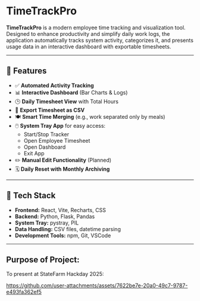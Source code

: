 # TimeTrackPro

**TimeTrackPro** is a modern employee time tracking and visualization tool. Designed to enhance productivity and simplify daily work logs, the application automatically tracks system activity, categorizes it, and presents usage data in an interactive dashboard with exportable timesheets.

---

## 🚀 Features

- ✅ **Automated Activity Tracking**
- 📊 **Interactive Dashboard** (Bar Charts & Logs)
- 🕒 **Daily Timesheet View** with Total Hours
- 📁 **Export Timesheet as CSV**
- 🍽️ **Smart Time Merging** (e.g., work separated only by meals)
- 🖱️ **System Tray App** for easy access:
  - Start/Stop Tracker
  - Open Employee Timesheet
  - Open Dashboard
  - Exit App
- ✏️ **Manual Edit Functionality** (Planned)
- 🗓️ **Daily Reset with Monthly Archiving**

---

## 🧰 Tech Stack

- **Frontend:** React, Vite, Recharts, CSS
- **Backend:** Python, Flask, Pandas
- **System Tray:** pystray, PIL
- **Data Handling:** CSV files, datetime parsing
- **Development Tools:** npm, Git, VSCode

---

## Purpose of Project:

To present at StateFarm Hackday 2025:

https://github.com/user-attachments/assets/7622be7e-20a0-49c7-9787-e493fa362ef5






